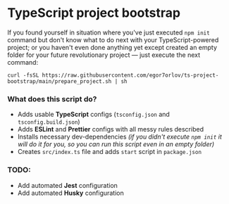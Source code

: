 # TypeScript project bootstrap

If you found yourself in situation where you've just executed `npm init` command but don't know what to do next with
your TypeScript-powered project; or you haven't even done anything yet except created an empty folder for your future
revolutionary project — just execute the next command:

```shell
curl -fsSL https://raw.githubusercontent.com/egor7orlov/ts-project-bootstrap/main/prepare_project.sh | sh
```

### What does this script do?

- Adds usable **TypeScript** configs (`tsconfig.json` and `tsconfig.build.json`)
- Adds **ESLint** and **Prettier** configs with all messy rules described
- Installs necessary dev-dependencies _(if you didn't execute `npm init` it will do it for you, so you can run this
  script even in an empty folder)_
- Creates `src/index.ts` file and adds `start` script in `package.json`

### TODO:

- Add automated **Jest** configuration
- Add automated **Husky** configuration
